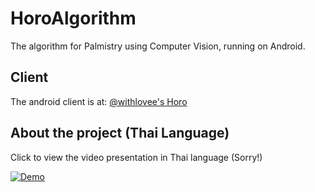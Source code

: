# HoroAlgorithm
The algorithm for Palmistry using Computer Vision, running on Android.

## Client
The android client is at: [@withlovee's Horo](https://github.com/withlovee/Horo)

## About the project (Thai Language)
Click to view the video presentation in Thai language (Sorry!) 

[![Demo](http://img.youtube.com/vi/btpf_8eHWX0/0.jpg)](http://www.youtube.com/watch?v=btpf_8eHWX0)

